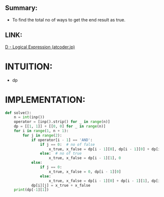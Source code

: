 ## Summary:
- To find the total no of ways to get the end result as true.

## LINK:
[D - Logical Expression (atcoder.jp)](https://atcoder.jp/contests/abc189/tasks/abc189_d)

# INTUITION:
- dp

# IMPLEMENTATION:
```python
def solve():  
    n = int(inp())  
    operator = [inp().strip() for _ in range(n)]  
    dp = [[1, 1]] + [[0, 0] for _ in range(n)]  
    for i in range(1, n + 1):  
        for j in range(2):  
            if operator[i - 1] == 'AND':  
                if j == 0:  # no of false  
                    x_true, x_false = dp[i - 1][0], dp[i - 1][0] + dp[i - 1][1]  
                else:  # no of true  
                    x_true, x_false = dp[i - 1][1], 0  
            else:  
                if j == 0:  
                    x_true, x_false = 0, dp[i - 1][0]  
                else:  
                    x_true, x_false = dp[i - 1][0] + dp[i - 1][1], dp[i - 1][1]  
            dp[i][j] = x_true + x_false  
    print(dp[-1][1])
```